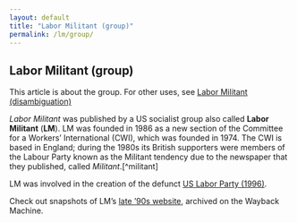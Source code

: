 ```yaml
---
layout: default
title: "Labor Militant (group)"
permalink: /lm/group/
---
```


## Labor Militant (group)

This article is about the group.
For other uses, see [Labor Militant (disambiguation)](/lm/)

<cite>Labor Militant</cite> was published by a US socialist group also called <b>Labor Militant</b> (<b>LM</b>).
LM was founded in 1986 as a new section of the
Committee for a Workers’ International (<abbr>CWI</abbr>), which was founded in 1974.
The <abbr>CWI</abbr> is based in England;
during the 1980s its British supporters were members of the Labour Party
known as the Militant tendency due to the newspaper that they published, called <cite>Militant</cite>.[^militant]

LM was involved in the creation of the defunct
<a rel="external" href="https://en.wikipedia.org/wiki/Labor_Party_(United_States,_1996)">US Labor Party (1996)</a>.

Check out snapshots of LM’s [late ’90s website](/lm/wayback/), archived on the Wayback Machine.